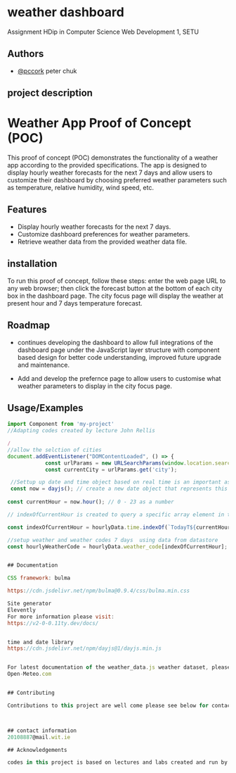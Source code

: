 
# weather dashboard


Assignment HDip in Computer Science Web Development 1, SETU



## Authors

- [@pccork](https://www.github.com/pccork) peter chuk



## project description
# Weather App Proof of Concept (POC)

This proof of concept (POC) demonstrates the functionality of a weather app according to the provided specifications. The app is designed to display hourly weather forecasts for the next 7 days and allow users to customize their dashboard by choosing preferred weather parameters such as temperature, relative humidity, wind speed, etc.

## Features

- Display hourly weather forecasts for the next 7 days.
- Customize dashboard preferences for weather parameters.
- Retrieve weather data from the provided weather data file.

## installation

To run this proof of concept, follow these steps:
enter the web page URL to any web browser; then
click the forecast button at the bottom of each city box in the dashboard page.  The city focus page will display the weather at present hour and 7 days temperature forecast.

## Roadmap

- continues developing the dashboard to allow full integrations of the dashboard page under the JavaScript layer structure with component based design for better code understanding, improved future upgrade and maintenance.

- Add and develop the prefernce page to allow users to customise what weather parameters to display in the city focus page. 

## Usage/Examples

```javascript
import Component from 'my-project'
//Adapting codes created by lecture John Rellis

/
//allow the selction of cities
document.addEventListener("DOMContentLoaded", () => {
            const urlParams = new URLSearchParams(window.location.search);
            const currentCity = urlParams.get('city');

 //Settup up date and time object based on real time is an important aspect of this assignement
 const now = dayjs(); // create a new date object that represents this time
            
const currentHour = now.hour(); // 0 - 23 as a number

// indexOfCurrentHour is created to query a specific array element in the dataset in JASON  

const indexOfCurrentHour = hourlyData.time.indexOf(`TodayT${currentHour}:00`);

//setup weather and weather codes 7 days  using data from datastore
const hourlyWeatherCode = hourlyData.weather_code[indexOfCurrentHour];


## Documentation

CSS framework: bulma

https://cdn.jsdelivr.net/npm/bulma@0.9.4/css/bulma.min.css

Site generator
Elevently 
For more information please visit:
https://v2-0-0.11ty.dev/docs/


time and date library
https://cdn.jsdelivr.net/npm/dayjs@1/dayjs.min.js


For latest documentation of the weather_data.js weather dataset, please visit:
Open-Meteo.com


## Contributing

Contributions to this project are well come please see below for contact information.



## contact information
20108887@mail.wit.ie

## Acknowledgements

codes in this project is based on lectures and labs created and run by my lecture John Rellis in SETU.


